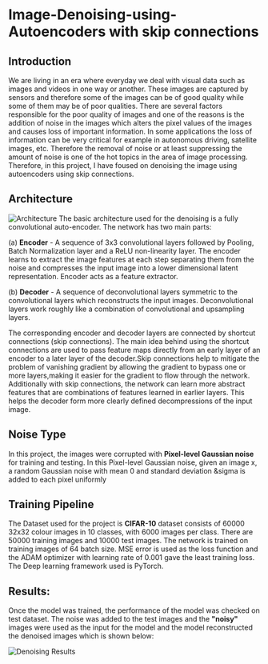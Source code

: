 # Image-Denoising-using-Autoencoders with skip connections

## Introduction
We are living in an era where everyday we deal with visual data such as images and videos in one way or another. These images are captured by sensors and therefore some of the images can be of good quality while some of them may be of poor qualities. There are several factors responsible for the poor quality of images and one of the reasons is the addition of noise in the images which alters the pixel values of the images and causes loss of important information. In some applications the loss of information can be very critical for example in autonomous driving, satellite images, etc. Therefore the removal of noise or at least suppressing the amount of noise is one of the hot topics in the area of image processing. Therefore, in this project, I have foused on denoising the image using autoencoders using skip connections. 

## Architecture
![Architecture](https://user-images.githubusercontent.com/87435328/211412600-421c7789-6643-4440-98f4-c756b94ec108.png)
The basic architecture used for the denoising is a fully convolutional auto-encoder. The network has two main parts: 

(a) **Encoder** - A sequence of  3x3 convolutional layers followed by Pooling, Batch Normalization layer and a ReLU non-linearity layer. The encoder learns to extract the image features at each step separating them from the noise and compresses the input image into a lower dimensional latent representation. Encoder acts as a feature extractor.

(b) **Decoder** - A sequence of deconvolutional layers symmetric to the convolutional layers which reconstructs the input images. Deconvolutional layers work roughly like a combination of convolutional and upsampling layers.

The corresponding encoder and decoder layers are connected by shortcut connections (skip connections). The main idea behind using the shortcut connections are used to pass feature maps directly from an early layer of an encoder to a later layer of the decoder.Skip connections help to mitigate the problem of vanishing gradient by allowing the gradient to bypass one or more layers,making it easier for the gradient to flow through the network. Additionally with skip connections, the network can learn more abstract features that are combinations of features learned in earlier layers. This helps the decoder form more clearly defined decompressions of the input image.

## Noise Type

In this project,  the images were corrupted with **Pixel-level Gaussian noise** for training and testing. In this Pixel-level Gaussian noise, given an image x, a random Gaussian noise with mean 0 and standard deviation &sigma is added to each pixel uniformly

## Training Pipeline

The Dataset used for the project is **CIFAR-10** dataset consists of 60000 32x32 colour images in 10 classes, with 6000 images per class. There are 50000 training images and 10000 test images. The network is trained on training images of 64 batch size. MSE error is used as the loss function and the ADAM optimizer with learning rate of 0.001 gave the least training loss. The Deep learning framework used is PyTorch.





## Results:

Once the model was trained, the performance of the model was checked on test dataset. The noise was added to the test images and the **"noisy"** images were used as the input for the model and the model reconstructed the denoised images which is shown below:

![Denoising Results](https://user-images.githubusercontent.com/87435328/211412600-421c7789-6643-4440-98f4-c756b94ec108.png)
